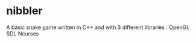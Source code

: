 nibbler
=======

A basic snake game written in C++ and with 3 different libraries : OpenGL SDL Ncurses
